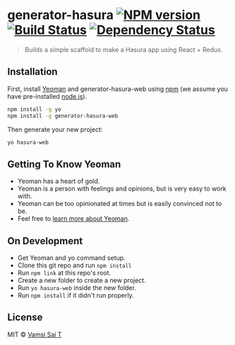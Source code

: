 # generator-hasura [![NPM version][npm-image]][npm-url] [![Build Status][travis-image]][travis-url] [![Dependency Status][daviddm-image]][daviddm-url]
> Builds a simple scaffold to make a Hasura app using React + Redux.

## Installation

First, install [Yeoman](http://yeoman.io) and generator-hasura-web using [npm](https://www.npmjs.com/) (we assume you have pre-installed [node.js](https://nodejs.org/)).

```bash
npm install -g yo
npm install -g generator-hasura-web
```

Then generate your new project:

```bash
yo hasura-web
```

## Getting To Know Yeoman

 * Yeoman has a heart of gold.
 * Yeoman is a person with feelings and opinions, but is very easy to work with.
 * Yeoman can be too opinionated at times but is easily convinced not to be.
 * Feel free to [learn more about Yeoman](http://yeoman.io/).

## On Development
 * Get Yeoman and yo command setup.
 * Clone this git repo and run `npm install`
 * Run `npm link` at this repo's root.
 * Create a new folder to create a new project.
 * Run `yo hasura-web` inside the new folder.
 * Run `npm install` if it didn't run properly.

## License

MIT © [Vamsi Sai T]()


[npm-image]: https://badge.fury.io/js/generator-hasura-web.svg
[npm-url]: https://npmjs.org/package/generator-hasura-web
[travis-image]: https://travis-ci.org/hasura/generator-hasura-web.svg?branch=master
[travis-url]: https://travis-ci.org/hasura/generator-hasura-web
[daviddm-image]: https://david-dm.org/hasura/generator-hasura-web.svg?theme=shields.io
[daviddm-url]: https://david-dm.org/hasura/generator-hasura-web